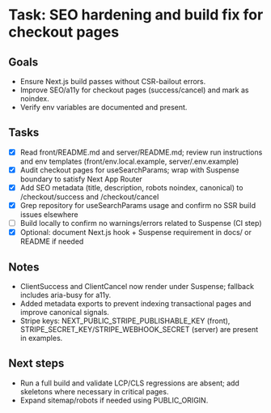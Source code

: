 # Task: SEO hardening and build fix for checkout pages

## Goals
- Ensure Next.js build passes without CSR-bailout errors.
- Improve SEO/a11y for checkout pages (success/cancel) and mark as noindex.
- Verify env variables are documented and present.

## Tasks
- [x] Read front/README.md and server/README.md; review run instructions and env templates (front/env.local.example, server/.env.example)
- [x] Audit checkout pages for useSearchParams; wrap with Suspense boundary to satisfy Next App Router
- [x] Add SEO metadata (title, description, robots noindex, canonical) to /checkout/success and /checkout/cancel
- [x] Grep repository for useSearchParams usage and confirm no SSR build issues elsewhere
- [ ] Build locally to confirm no warnings/errors related to Suspense (CI step)
- [x] Optional: document Next.js hook + Suspense requirement in docs/ or README if needed

## Notes
- ClientSuccess and ClientCancel now render under Suspense; fallback includes aria-busy for a11y.
- Added metadata exports to prevent indexing transactional pages and improve canonical signals.
- Stripe keys: NEXT_PUBLIC_STRIPE_PUBLISHABLE_KEY (front), STRIPE_SECRET_KEY/STRIPE_WEBHOOK_SECRET (server) are present in examples.

## Next steps
- Run a full build and validate LCP/CLS regressions are absent; add skeletons where necessary in critical pages.
- Expand sitemap/robots if needed using PUBLIC_ORIGIN.
